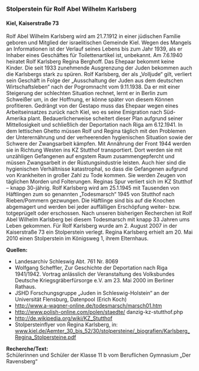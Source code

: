 ### Stolperstein für Rolf Abel Wilhelm Karlsberg
#### Kiel, Kaiserstraße 73

Rolf Abel Wilhelm Karlsberg wird am 21.7.1912 in einer jüdischen Familie geboren und Mitglied der israelitischen Gemeinde Kiel. Wegen des Mangels an Informationen ist der Verlauf seines Lebens bis zum Jahr 1939, als er Inhaber eines Geschäftes für Toilettenartikel ist, unbekannt. Am 7.6.1940 heiratet Rolf Karlsberg Regina Berghoff. Das Ehepaar bekommt keine Kinder.
Die seit 1933 zunehmende Ausgrenzung der Juden bekommen auch die Karlsbergs stark zu spüren. Rolf Karlsberg, der als „Volljude“ gilt, verliert sein Geschäft in Folge der „Ausschaltung der Juden aus dem deutschen Wirtschaftsleben“ nach
der Pogromnacht vom 9.11.1938. Da er mit einer Steigerung der schlechten Situation rechnet, lernt er in Berlin zum Schweißer um, in der Hoffnung, er könne später von diesem Können profitieren. Gedrängt von der Gestapo muss das Ehepaar wegen eines Arbeitseinsatzes zurück nach Kiel, wo es seine Emigration nach Süd-Amerika plant. Bedauerlicherweise scheitert dieser Plan aufgrund seiner Mittellosigkeit und schließlich der Deportation nach Riga am 6.12.1941. In dem lettischen Ghetto müssen Rolf und Regina täglich mit den Problemen der Unterernährung und der verheerenden hygienischen Situation sowie der Schwere der Zwangsarbeit kämpfen. Mit Annährung der Front 1944 werden sie in Richtung Westen ins KZ Stutthof transportiert. Dort werden sie mit unzähligen Gefangenen auf engstem Raum zusammengepfercht und müssen Zwangsarbeit in der Rüstungsindustrie leisten. Auch hier sind die hygienischen Verhältnisse katastrophal, so dass die Gefangenen aufgrund von Krankheiten in großer Zahl zu Tode kommen.
Sie werden Zeugen von täglichen Morden und Folterungen.
Reginas Spur verliert sich im KZ Stutthof – knapp 30-jährig.
Rolf Karlsberg wird am 25.1.1945 mit Tausenden von Häftlingen zum so genannten „Todesmarsch“ 1945 von Stutthof nach Rieben/Pommern gezwungen. Die Häftlinge sind bis auf die Knochen abgemagert und werden bei jeder auffälligen Erschöpfung weiter- bzw. totgeprügelt oder erschossen. Nach unseren bisherigen Recherchen ist Rolf Abel Wilhelm Karlsberg bei diesem Todesmarsch mit knapp 33 Jahren ums Leben gekommen.
Für Rolf Karlsberg wurde am 2. August 2007 in der Kaiserstraße 73 ein Stolperstein verlegt. Regina Karlsberg erhielt am 20. Mai 2010 einen Stolperstein im Königsweg 1, ihrem Elternhaus.

**Quellen:**
- Landesarchiv Schleswig Abt. 761 Nr. 8069
- Wolfgang Scheffler, Zur Geschichte der Deportation nach Riga 1941/1942. Vortrag anlässlich der Veranstaltung des Volksbundes Deutsche Kriegsgräberfürsorge e.V. am 23. Mai 2000 im Berliner Rathaus.
- JSHD Forschungsgruppe „Juden in Schleswig-Holstein“ an der Universität Flensburg, Datenpool (Erich Koch)
- http://www.a-wagner-online.de/todesmarsch/marsch01.htm
- http://www.polish-online.com/polen/staedte/ danzig-kz-stutthof.php
- http://de.wikipedia.org/wiki/KZ_Stutthof
- Stolpersteinflyer von Regina Karlsberg, in: www.kiel.de/Aemter_30_bis_52/30/stolpersteine/_biografien/Karlsberg_Regina_Stolpersteine.pdf

**Recherche/Text:**  
Schülerinnen und Schüler der Klasse 11 b vom Beruflichen Gymnasium „Der Ravensberg“